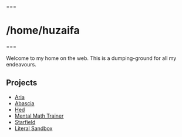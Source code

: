 ===
# /home/huzaifa
===

Welcome to my home on the web. This is a dumping-ground for all my endeavours.

## Projects

- [Aria](aria/)
- [Abascia](abascia/)
- [Hed](hed/)
- [Mental Math Trainer](mental_math/)
- [Starfield](starfield/)
- [Literal Sandbox](literal_sandbox/)
